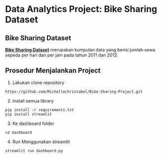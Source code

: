 # Data Analytics Project: Bike Sharing Dataset

## Bike Sharing Dataset
[**Bike Sharing Dataset**](https://www.kaggle.com/datasets/lakshmi25npathi/bike-sharing-dataset) merupakan kumpulan data yang berisi jumlah sewa sepeda per hari dan per jam pada tahun 2011 dan 2012.

## Prosedur Menjalankan Project
1. Lakukan clone repository
```
https://github.com/Michellechristabel/Bike-Sharing-Project.git
```
2. Install semua library 
```
pip install -r requirements.txt
pip install streamlit
```
3. Ke dashboard folder
```
cd dashboard
```
4. Run Menggunakan streamlit
```
streamlit run dashboard.py
```

